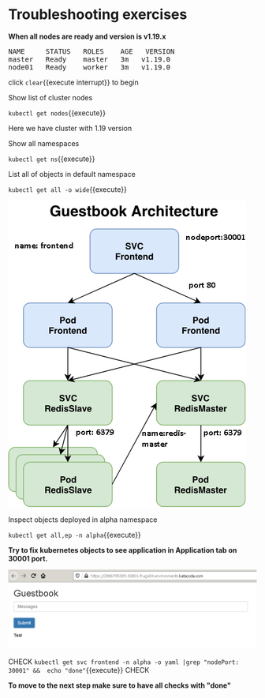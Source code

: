 # Troubleshooting exercises

**When all nodes are ready and version is v1.19.x** 

<pre>
NAME     STATUS   ROLES    AGE   VERSION
master   Ready    master   3m   v1.19.0
node01   Ready    worker   3m   v1.19.0
</pre>

click ```clear```{{execute interrupt}} to begin



Show list of cluster nodes

`kubectl get nodes`{{execute}}

Here we have cluster with 1.19 version

Show all namespaces

`kubectl get ns`{{execute}}

List all of objects in default namespace

`kubectl get all -o wide`{{execute}}


![Guestbook architecture](./assets/guestbook-architecture.png)


Inspect objects deployed in alpha namespace


`kubectl get all,ep -n alpha`{{execute}}


**Try to fix kubernetes objects to see application in Application tab on 30001 port.**

![Web application](./assets/guestbook-web.png)

CHECK
`kubectl get svc frontend -n alpha -o yaml |grep "nodePort: 30001" &&  echo "done"`{{execute}}
CHECK



**To move to the next step make sure to have all checks with "done"**
